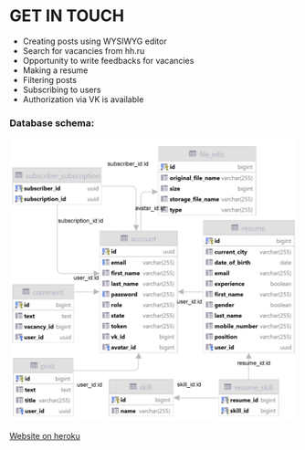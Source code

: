 # GET IN TOUCH

* Creating posts using WYSIWYG editor
* Search for vacancies from hh.ru
* Opportunity to write feedbacks for vacancies
* Making a resume
* Filtering posts 
* Subscribing to users
* Authorization via VK is available

### Database schema:

![Scheme BD](img/scheme.jpg)

[Website on heroku](https://get-in-touch.herokuapp.com/app/)
